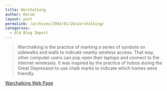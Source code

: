 ```yaml
---
title: Warchalking
author: Kerim
layout: post
permalink: /archives/2003/01/28/warchalking/
categories:
  - Old Blog Import
---
```


>   Warchalking is the practice of marking a series of symbols on sidewalks and walls to indicate nearby wireless access. That way, other computer users can pop open their laptops and connect to the Internet wirelessly. It was inspired by the practice of hobos during the Great Depression to use chalk marks to indicate which homes were friendly.


<a href="http://www.warchalking.org/index.html" onclick="_gaq.push(['_trackEvent', 'outbound-article', 'http://www.warchalking.org/index.html', 'Warchalking Web Page']);" >Warchalking Web Page</a>

